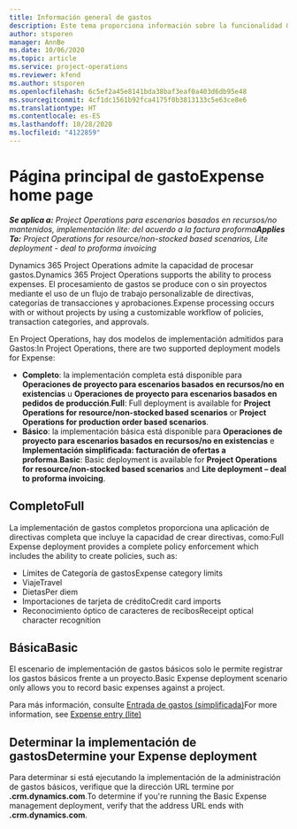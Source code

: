 ```yaml
---
title: Información general de gastos
description: Este tema proporciona información sobre la funcionalidad Gastos en Project Operations.
author: stsporen
manager: AnnBe
ms.date: 10/06/2020
ms.topic: article
ms.service: project-operations
ms.reviewer: kfend
ms.author: stsporen
ms.openlocfilehash: 6c5ef2a45e8141bda38baf3eaf0a403d6db95e48
ms.sourcegitcommit: 4cf1dc1561b92fca4175f0b3813133c5e63ce8e6
ms.translationtype: HT
ms.contentlocale: es-ES
ms.lasthandoff: 10/28/2020
ms.locfileid: "4122859"
---
```

# <a name="expense-home-page"></a><span data-ttu-id="0112f-103">Página principal de gasto</span><span class="sxs-lookup"><span data-stu-id="0112f-103">Expense home page</span></span>

<span data-ttu-id="0112f-104">_**Se aplica a:** Project Operations para escenarios basados en recursos/no mantenidos, implementación lite: del acuerdo a la factura proforma_</span><span class="sxs-lookup"><span data-stu-id="0112f-104">_**Applies To:** Project Operations for resource/non-stocked based scenarios, Lite deployment - deal to proforma invoicing_</span></span>


<span data-ttu-id="0112f-105">Dynamics 365 Project Operations admite la capacidad de procesar gastos.</span><span class="sxs-lookup"><span data-stu-id="0112f-105">Dynamics 365 Project Operations supports the ability to process expenses.</span></span> <span data-ttu-id="0112f-106">El procesamiento de gastos se produce con o sin proyectos mediante el uso de un flujo de trabajo personalizable de directivas, categorías de transacciones y aprobaciones.</span><span class="sxs-lookup"><span data-stu-id="0112f-106">Expense processing occurs with or without projects by using a customizable workflow of policies, transaction categories, and approvals.</span></span>

<span data-ttu-id="0112f-107">En Project Operations, hay dos modelos de implementación admitidos para Gastos:</span><span class="sxs-lookup"><span data-stu-id="0112f-107">In Project Operations, there are two supported deployment models for Expense:</span></span> 

- <span data-ttu-id="0112f-108">**Completo**: la implementación completa está disponible para **Operaciones de proyecto para escenarios basados en recursos/no en existencias** u **Operaciones de proyecto para escenarios basados en pedidos de producción**.</span><span class="sxs-lookup"><span data-stu-id="0112f-108">**Full**: Full deployment is available for **Project Operations for resource/non-stocked based scenarios** or **Project Operations for production order based scenarios**.</span></span>
- <span data-ttu-id="0112f-109">**Básico**: la implementación básica está disponible para **Operaciones de proyecto para escenarios basados en recursos/no en existencias** e **Implementación simplificada: facturación de ofertas a proforma**.</span><span class="sxs-lookup"><span data-stu-id="0112f-109">**Basic**: Basic deployment is available for **Project Operations for resource/non-stocked based scenarios** and **Lite deployment – deal to proforma invoicing**.</span></span>

## <a name="full"></a><span data-ttu-id="0112f-110">Completo</span><span class="sxs-lookup"><span data-stu-id="0112f-110">Full</span></span> 
<span data-ttu-id="0112f-111">La implementación de gastos completos proporciona una aplicación de directivas completa que incluye la capacidad de crear directivas, como:</span><span class="sxs-lookup"><span data-stu-id="0112f-111">Full Expense deployment provides a complete policy enforcement which includes the ability to create policies, such as:</span></span>

  - <span data-ttu-id="0112f-112">Límites de Categoría de gastos</span><span class="sxs-lookup"><span data-stu-id="0112f-112">Expense category limits</span></span>
  - <span data-ttu-id="0112f-113">Viaje</span><span class="sxs-lookup"><span data-stu-id="0112f-113">Travel</span></span>
  - <span data-ttu-id="0112f-114">Dietas</span><span class="sxs-lookup"><span data-stu-id="0112f-114">Per diem</span></span>
  - <span data-ttu-id="0112f-115">Importaciones de tarjeta de crédito</span><span class="sxs-lookup"><span data-stu-id="0112f-115">Credit card imports</span></span>
  - <span data-ttu-id="0112f-116">Reconocimiento óptico de caracteres de recibos</span><span class="sxs-lookup"><span data-stu-id="0112f-116">Receipt optical character recognition</span></span>

## <a name="basic"></a><span data-ttu-id="0112f-117">Básica</span><span class="sxs-lookup"><span data-stu-id="0112f-117">Basic</span></span> 
<span data-ttu-id="0112f-118">El escenario de implementación de gastos básicos solo le permite registrar los gastos básicos frente a un proyecto.</span><span class="sxs-lookup"><span data-stu-id="0112f-118">Basic Expense deployment scenario only allows you to record basic expenses against a project.</span></span> 

<span data-ttu-id="0112f-119">Para más información, consulte [Entrada de gastos (simplificada)](basic-expense.md)</span><span class="sxs-lookup"><span data-stu-id="0112f-119">For more information, see [Expense entry (lite)](basic-expense.md)</span></span>

## <a name="determine-your-expense-deployment"></a><span data-ttu-id="0112f-120">Determinar la implementación de gastos</span><span class="sxs-lookup"><span data-stu-id="0112f-120">Determine your Expense deployment</span></span>
<span data-ttu-id="0112f-121">Para determinar si está ejecutando la implementación de la administración de gastos básicos, verifique que la dirección URL termine por **.crm.dynamics.com**.</span><span class="sxs-lookup"><span data-stu-id="0112f-121">To determine if you're running the Basic Expense management deployment, verify that the address URL ends with **.crm.dynamics.com**.</span></span> 
